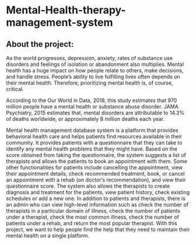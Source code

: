 # Mental-Health-therapy-management-system

## About the project:
As the world progresses, depression, anxiety, rates of substance use disorders and feelings of isolation or
abandonment also multiplies. Mental health has a huge impact on how people relate to others, make decisions,
and handle stress. People’s ability to live fulfilling lives often depends on their mental health. Therefore,
prioritizing mental health is, of course, critical.

According to the Our World in Data, 2018, this study estimates that 970 million people have a mental health or
substance abuse disorder. JAMA Psychiatry, 2015 estimates that, mental disorders are attributable to 14.3% of
deaths worldwide, or approximately 8 million deaths each year.

Mental health management database system is a platform that provides behavioral health care and helps patients
find resources available in their community. It provides patients with a questionnaire that they can take to
identify any mental health problems that they might have. Based on the score obtained from taking the
questionnaire, the system suggests a list of therapists and allows the patients to book an appointment with them.
Some other functionalities for patients include cancelling the appointment, view their appointment details,
check recommended treatment, book, or cancel an appointment with a rehab (on doctor’s recommendation), and
view their questionnaire score. The system also allows the therapists to create diagnosis and treatment for the
patients, view patient history, check existing schedules or add a new one. In addition to patients and therapists,
there is an admin who can view high-level information such as check the number of therapists in a particular
domain of illness, check the number of patients under a therapist, check the most common illness, check the
number of patients under a rehab, and return the most popular therapist. With this project, we want to help
people find the help that they need to maintain their mental health on a single platform.
